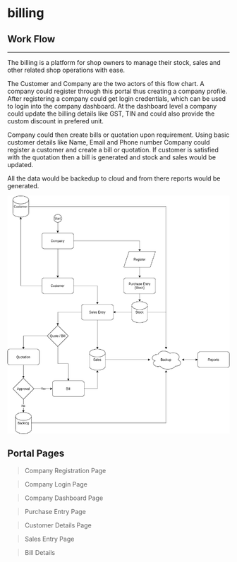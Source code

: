 # billing

## Work Flow
---
The billing is a platform for shop owners to manage their stock, sales and other related shop operations with ease.

The Customer and Company are the two actors of this flow chart. A company could register through this portal thus creating a company profile. After registering a company could get login credentials, which can be used to login into the company dashboard. At the dashboard level a company could update the billing details like GST, TIN and could also provide the custom discount in prefered unit.

Company could then create bills or quotation upon requirement. Using basic customer details like Name, Email and Phone number Company could register a customer and create a bill or quotation. If customer is satisfied with the quotation then a bill is generated and stock and sales would be updated.

All the data would be backedup to cloud and from there reports would be generated.


![alt text](https://github.com/gigiljacob/billing/blob/prod/documents/billing-flow-chart.png?raw=true)


## Portal Pages

> Company Registration Page

> Company Login Page

> Company Dashboard Page

> Purchase Entry Page

> Customer Details Page

> Sales Entry Page

> Bill Details

